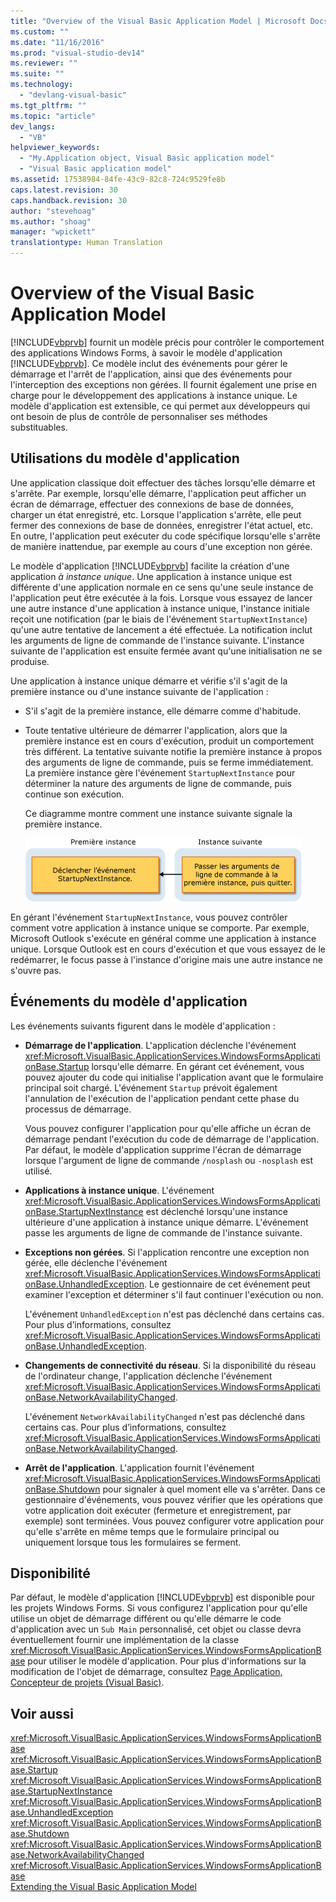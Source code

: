 ```yaml
---
title: "Overview of the Visual Basic Application Model | Microsoft Docs"
ms.custom: ""
ms.date: "11/16/2016"
ms.prod: "visual-studio-dev14"
ms.reviewer: ""
ms.suite: ""
ms.technology: 
  - "devlang-visual-basic"
ms.tgt_pltfrm: ""
ms.topic: "article"
dev_langs: 
  - "VB"
helpviewer_keywords: 
  - "My.Application object, Visual Basic application model"
  - "Visual Basic application model"
ms.assetid: 17538984-84fe-43c9-82c8-724c9529fe8b
caps.latest.revision: 30
caps.handback.revision: 30
author: "stevehoag"
ms.author: "shoag"
manager: "wpickett"
translationtype: Human Translation
---
```

# Overview of the Visual Basic Application Model
[!INCLUDE[vbprvb](../../../csharp/programming-guide/concepts/linq/includes/vbprvb_md.md)] fournit un modèle précis pour contrôler le comportement des applications Windows Forms, à savoir le modèle d'application [!INCLUDE[vbprvb](../../../csharp/programming-guide/concepts/linq/includes/vbprvb_md.md)].  Ce modèle inclut des événements pour gérer le démarrage et l'arrêt de l'application, ainsi que des événements pour l'interception des exceptions non gérées.  Il fournit également une prise en charge pour le développement des applications à instance unique.  Le modèle d'application est extensible, ce qui permet aux développeurs qui ont besoin de plus de contrôle de personnaliser ses méthodes substituables.  
  
## Utilisations du modèle d'application  
 Une application classique doit effectuer des tâches lorsqu'elle démarre et s'arrête.  Par exemple, lorsqu'elle démarre, l'application peut afficher un écran de démarrage, effectuer des connexions de base de données, charger un état enregistré, etc.  Lorsque l'application s'arrête, elle peut fermer des connexions de base de données, enregistrer l'état actuel, etc.  En outre, l'application peut exécuter du code spécifique lorsqu'elle s'arrête de manière inattendue, par exemple au cours d'une exception non gérée.  
  
 Le modèle d'application [!INCLUDE[vbprvb](../../../csharp/programming-guide/concepts/linq/includes/vbprvb_md.md)] facilite la création d'une application *à instance unique*.  Une application à instance unique est différente d'une application normale en ce sens qu'une seule instance de l'application peut être exécutée à la fois.  Lorsque vous essayez de lancer une autre instance d'une application à instance unique, l'instance initiale reçoit une notification \(par le biais de l'événement `StartupNextInstance`\) qu'une autre tentative de lancement a été effectuée.  La notification inclut les arguments de ligne de commande de l'instance suivante.  L'instance suivante de l'application est ensuite fermée avant qu'une initialisation ne se produise.  
  
 Une application à instance unique démarre et vérifie s'il s'agit de la première instance ou d'une instance suivante de l'application :  
  
-   S'il s'agit de la première instance, elle démarre comme d'habitude.  
  
-   Toute tentative ultérieure de démarrer l'application, alors que la première instance est en cours d'exécution, produit un comportement très différent.  La tentative suivante notifie la première instance à propos des arguments de ligne de commande, puis se ferme immédiatement.  La première instance gère l'événement `StartupNextInstance` pour déterminer la nature des arguments de ligne de commande, puis continue son exécution.  
  
     Ce diagramme montre comment une instance suivante signale la première instance.  
  
     ![Image Application à instance unique](../../../visual-basic/developing-apps/development-with-my/media/singleinstance.gif "SingleInstance")  
  
 En gérant l'événement `StartupNextInstance`, vous pouvez contrôler comment votre application à instance unique se comporte.  Par exemple, Microsoft Outlook s'exécute en général comme une application à instance unique. Lorsque Outlook est en cours d'exécution et que vous essayez de le redémarrer, le focus passe à l'instance d'origine mais une autre instance ne s'ouvre pas.  
  
## Événements du modèle d'application  
 Les événements suivants figurent dans le modèle d'application :  
  
-   **Démarrage de l'application**.  L'application déclenche l'événement <xref:Microsoft.VisualBasic.ApplicationServices.WindowsFormsApplicationBase.Startup> lorsqu'elle démarre.  En gérant cet événement, vous pouvez ajouter du code qui initialise l'application avant que le formulaire principal soit chargé.  L'événement `Startup` prévoit également l'annulation de l'exécution de l'application pendant cette phase du processus de démarrage.  
  
     Vous pouvez configurer l'application pour qu'elle affiche un écran de démarrage pendant l'exécution du code de démarrage de l'application.  Par défaut, le modèle d'application supprime l'écran de démarrage lorsque l'argument de ligne de commande `/nosplash` ou `-nosplash` est utilisé.  
  
-   **Applications à instance unique**.  L'événement <xref:Microsoft.VisualBasic.ApplicationServices.WindowsFormsApplicationBase.StartupNextInstance> est déclenché lorsqu'une instance ultérieure d'une application à instance unique démarre.  L'événement passe les arguments de ligne de commande de l'instance suivante.  
  
-   **Exceptions non gérées**.  Si l'application rencontre une exception non gérée, elle déclenche l'événement <xref:Microsoft.VisualBasic.ApplicationServices.WindowsFormsApplicationBase.UnhandledException>.  Le gestionnaire de cet événement peut examiner l'exception et déterminer s'il faut continuer l'exécution ou non.  
  
     L'événement `UnhandledException` n'est pas déclenché dans certains cas.  Pour plus d’informations, consultez <xref:Microsoft.VisualBasic.ApplicationServices.WindowsFormsApplicationBase.UnhandledException>.  
  
-   **Changements de connectivité du réseau**.  Si la disponibilité du réseau de l'ordinateur change, l'application déclenche l'événement <xref:Microsoft.VisualBasic.ApplicationServices.WindowsFormsApplicationBase.NetworkAvailabilityChanged>.  
  
     L'événement `NetworkAvailabilityChanged` n'est pas déclenché dans certains cas.  Pour plus d’informations, consultez <xref:Microsoft.VisualBasic.ApplicationServices.WindowsFormsApplicationBase.NetworkAvailabilityChanged>.  
  
-   **Arrêt de l'application**.  L'application fournit l'événement <xref:Microsoft.VisualBasic.ApplicationServices.WindowsFormsApplicationBase.Shutdown> pour signaler à quel moment elle va s'arrêter.  Dans ce gestionnaire d'événements, vous pouvez vérifier que les opérations que votre application doit exécuter \(fermeture et enregistrement, par exemple\) sont terminées.  Vous pouvez configurer votre application pour qu'elle s'arrête en même temps que le formulaire principal ou uniquement lorsque tous les formulaires se ferment.  
  
## Disponibilité  
 Par défaut, le modèle d'application [!INCLUDE[vbprvb](../../../csharp/programming-guide/concepts/linq/includes/vbprvb_md.md)] est disponible pour les projets Windows Forms.  Si vous configurez l'application pour qu'elle utilise un objet de démarrage différent ou qu'elle démarre le code d'application avec un `Sub Main` personnalisé, cet objet ou classe devra éventuellement fournir une implémentation de la classe <xref:Microsoft.VisualBasic.ApplicationServices.WindowsFormsApplicationBase> pour utiliser le modèle d'application.  Pour plus d'informations sur la modification de l'objet de démarrage, consultez [Page Application, Concepteur de projets \(Visual Basic\)](/visual-studio/ide/reference/application-page-project-designer-visual-basic).  
  
## Voir aussi  
 <xref:Microsoft.VisualBasic.ApplicationServices.WindowsFormsApplicationBase>   
 <xref:Microsoft.VisualBasic.ApplicationServices.WindowsFormsApplicationBase.Startup>   
 <xref:Microsoft.VisualBasic.ApplicationServices.WindowsFormsApplicationBase.StartupNextInstance>   
 <xref:Microsoft.VisualBasic.ApplicationServices.WindowsFormsApplicationBase.UnhandledException>   
 <xref:Microsoft.VisualBasic.ApplicationServices.WindowsFormsApplicationBase.Shutdown>   
 <xref:Microsoft.VisualBasic.ApplicationServices.WindowsFormsApplicationBase.NetworkAvailabilityChanged>   
 <xref:Microsoft.VisualBasic.ApplicationServices.WindowsFormsApplicationBase>   
 [Extending the Visual Basic Application Model](../../../visual-basic/developing-apps/customizing-extending-my/extending-the-visual-basic-application-model.md)